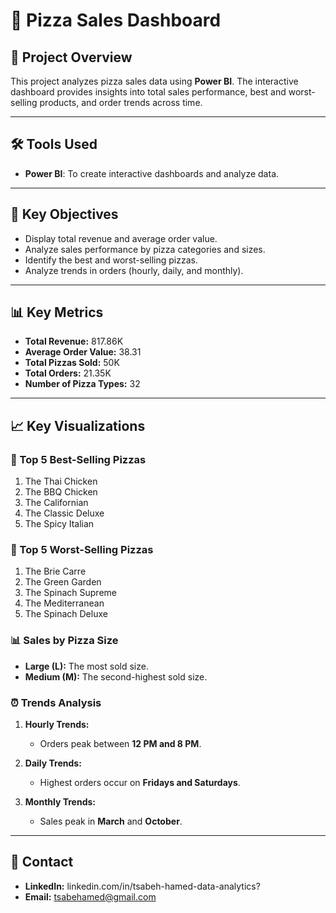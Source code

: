 # 🍕 Pizza Sales Dashboard  

## 📄 Project Overview  
This project analyzes pizza sales data using **Power BI**. The interactive dashboard provides insights into total sales performance, best and worst-selling products, and order trends across time.

---

## 🛠️ Tools Used  
- **Power BI**: To create interactive dashboards and analyze data.

---

## 🎯 Key Objectives  
- Display total revenue and average order value.  
- Analyze sales performance by pizza categories and sizes.  
- Identify the best and worst-selling pizzas.  
- Analyze trends in orders (hourly, daily, and monthly).  

---

## 📊 Key Metrics  
- **Total Revenue:** 817.86K  
- **Average Order Value:** 38.31  
- **Total Pizzas Sold:** 50K  
- **Total Orders:** 21.35K  
- **Number of Pizza Types:** 32  

---

## 📈 Key Visualizations  

### 🥇 Top 5 Best-Selling Pizzas  
1. The Thai Chicken  
2. The BBQ Chicken  
3. The Californian  
4. The Classic Deluxe  
5. The Spicy Italian  

### 🛑 Top 5 Worst-Selling Pizzas  
1. The Brie Carre  
2. The Green Garden  
3. The Spinach Supreme  
4. The Mediterranean  
5. The Spinach Deluxe  

### 📊 Sales by Pizza Size  
- **Large (L):** The most sold size.  
- **Medium (M):** The second-highest sold size.  

### ⏰ Trends Analysis  
1. **Hourly Trends:**  
   - Orders peak between **12 PM and 8 PM**.  

2. **Daily Trends:**  
   - Highest orders occur on **Fridays and Saturdays**.  

3. **Monthly Trends:**  
   - Sales peak in **March** and **October**.  

---

## 📧 Contact  
- **LinkedIn:** linkedin.com/in/tsabeh-hamed-data-analytics?   
- **Email:** tsabehamed@gmail.com  
